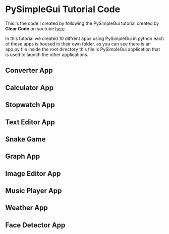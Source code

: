 # PySimpleGui Tutorial Code

This is the code I created by following the PySimpleGui tutorial created by **Clear Code** on youtube <a href="https://www.youtube.com/watch?v=kQ8DGP9p2LY&t=1" target="_blank">here</a>

In this tutorial we created 10 diffrent apps using PySimpleGui in python each of these apps is housed in their own folder. as you can see there is an app.py file inside the root directory this file is PySimpleGui application that is used to launch the other applications.

## Converter App

## Calculator App

## Stopwatch App

## Text Editor App

## Snake Game

## Graph App

## Image Editor App

## Music Player App

## Weather App

## Face Detector App
